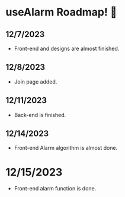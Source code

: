 # useAlarm Roadmap! 🚀

## 12/7/2023
* Front-end and designs are almost finished.

## 12/8/2023
* Join page added.

## 12/11/2023
* Back-end is finished.

## 12/14/2023
* Front-end Alarm algorithm is almost done.

# 12/15/2023
* Front-end alarm function is done.
